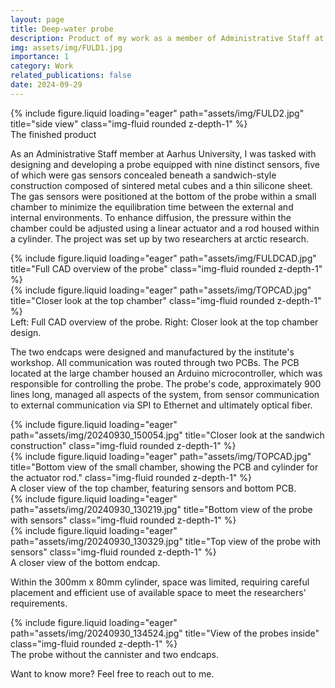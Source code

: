 ```yaml
---
layout: page
title: Deep-water probe
description: Product of my work as a member of Administrative Staff at Aarhus University
img: assets/img/FULD1.jpg
importance: 1
category: Work
related_publications: false
date: 2024-09-29
---
```


<div class="row">
    <div class="col-sm mt-3 mt-md-0">
        {% include figure.liquid loading="eager" path="assets/img/FULD2.jpg" title="side view" class="img-fluid rounded z-depth-1" %}
    </div>
</div>
<div class="caption">
    The finished product
</div>

As an Administrative Staff member at Aarhus University, I was tasked with designing and developing a probe equipped with nine distinct sensors, five of which were gas sensors concealed beneath a sandwich-style construction composed of sintered metal cubes and a thin silicone sheet. The gas sensors were positioned at the bottom of the probe within a small chamber to minimize the equilibration time between the external and internal environments. To enhance diffusion, the pressure within the chamber could be adjusted using a linear actuator and a rod housed within a cylinder. The project was set up by two researchers at arctic research.

<div class="row">
    <div class="col-sm mt-3 mt-md-0">
        {% include figure.liquid loading="eager" path="assets/img/FULDCAD.jpg" title="Full CAD overview of the probe" class="img-fluid rounded z-depth-1" %}
    </div>
    <div class="col-sm mt-3 mt-md-0">
        {% include figure.liquid loading="eager" path="assets/img/TOPCAD.jpg" title="Closer look at the top chamber" class="img-fluid rounded z-depth-1" %}
    </div>
</div>
<div class="caption">
    Left: Full CAD overview of the probe. Right: Closer look at the top chamber design.
</div>

The two endcaps were designed and manufactured by the institute's workshop. All communication was routed through two PCBs. The PCB located at the large chamber housed an Arduino microcontroller, which was responsible for controlling the probe. The probe's code, approximately 900 lines long, managed all aspects of the system, from sensor communication to external communication via SPI to Ethernet and ultimately optical fiber.

<div class="row">
    <div class="col-sm mt-3 mt-md-0">
        {% include figure.liquid loading="eager" path="assets/img/20240930_150054.jpg" title="Closer look at the sandwich construction" class="img-fluid rounded z-depth-1" %}
    </div>
    <div class="col-sm mt-3 mt-md-0">
        {% include figure.liquid loading="eager" path="assets/img/TOPCAD.jpg" title="Bottom view of the small chamber, showing the PCB and cylinder for the actuator rod." class="img-fluid rounded z-depth-1" %}
    </div>
</div>
<div class="caption">
    A closer view of the top chamber, featuring sensors and bottom PCB.
</div>

<div class="row">
    <div class="col-sm mt-3 mt-md-0">
        {% include figure.liquid loading="eager" path="assets/img/20240930_130219.jpg" title="Bottom view of the probe with sensors" class="img-fluid rounded z-depth-1" %}
    </div>
    <div class="col-sm mt-3 mt-md-0">
        {% include figure.liquid loading="eager" path="assets/img/20240930_130329.jpg" title="Top view of the probe with sensors" class="img-fluid rounded z-depth-1" %}
    </div>
</div>
<div class="caption">
    A closer view of the bottom endcap.
</div>

Within the 300mm x 80mm cylinder, space was limited, requiring careful placement and efficient use of available space to meet the researchers' requirements.

<div class="row">
    <div class="col-sm mt-3 mt-md-0">
        {% include figure.liquid loading="eager" path="assets/img/20240930_134524.jpg" title="View of the probes inside" class="img-fluid rounded z-depth-1" %}
    </div>
</div>
<div class="caption">
    The probe without the cannister and two endcaps.
</div>

Want to know more? Feel free to reach out to me.
